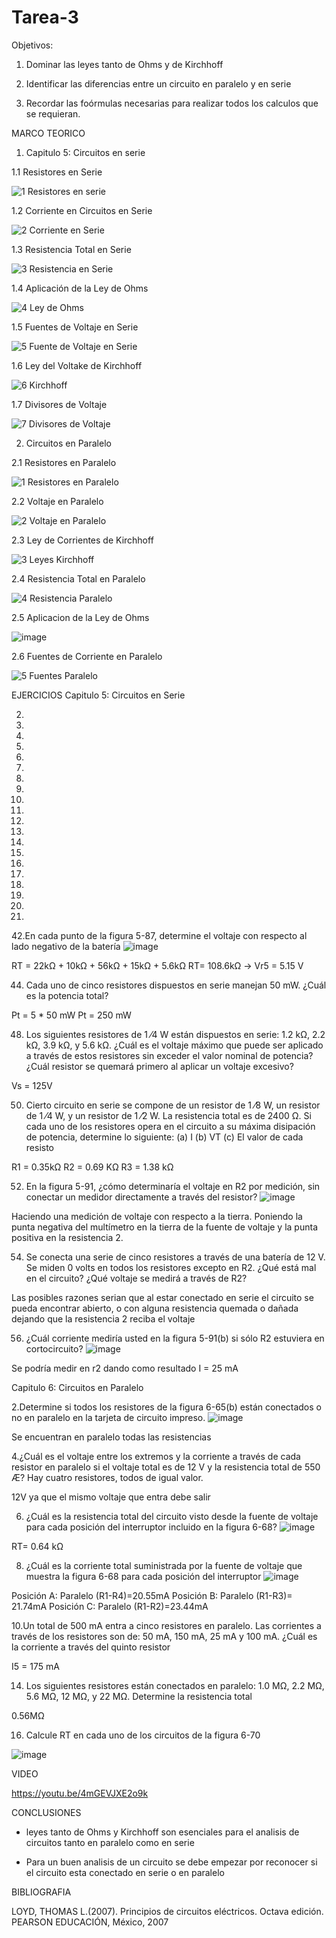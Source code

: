 # Tarea-3
Objetivos: 

1. Dominar las leyes tanto de Ohms y de Kirchhoff

2. Identificar las diferencias entre un circuito en paralelo y en serie 

3. Recordar las foórmulas necesarias para realizar todos los calculos que se requieran. 

MARCO TEORICO 

1. Capitulo 5: Circuitos en serie 

1.1 Resistores en Serie 

![1 Resistores en serie](https://user-images.githubusercontent.com/105940407/172282720-59f9df02-4dde-4a1b-9868-8dcc0b55d155.jpg)

1.2 Corriente en Circuitos en Serie 

![2 Corriente en Serie](https://user-images.githubusercontent.com/105940407/172297320-b6a26b96-09d7-43f5-914f-cd34b112d011.jpg)

1.3 Resistencia Total en Serie 

![3  Resistencia en Serie](https://user-images.githubusercontent.com/105940407/172298268-97144f2d-e8d3-4b1f-8487-a1881668307d.jpg)

1.4 Aplicación de la Ley de Ohms 

![4  Ley de Ohms](https://user-images.githubusercontent.com/105940407/172299491-dca1d480-19cc-440a-83dc-733aae0a7c00.jpg)

1.5 Fuentes de Voltaje en Serie

![5  Fuente de Voltaje en Serie](https://user-images.githubusercontent.com/105940407/172300320-e312e68c-54b8-449d-97fe-8aba71fd115d.jpg)

1.6 Ley del Voltake de Kirchhoff 

![6  Kirchhoff](https://user-images.githubusercontent.com/105940407/172301916-4bd627fb-f36a-4e93-bb96-f6c980cd0b2c.jpg)

1.7 Divisores de Voltaje 

![7  Divisores de Voltaje](https://user-images.githubusercontent.com/105940407/172302952-6d130bdc-5161-4d78-8236-ee823cfec6a7.jpg)

2. Circuitos en Paralelo 

2.1 Resistores en Paralelo 

![1  Resistores en Paralelo](https://user-images.githubusercontent.com/105940407/172306553-d598e81e-0c02-4f3d-bdf6-a4841bd9c42e.jpg)

2.2 Voltaje en Paralelo 

![2  Voltaje en Paralelo](https://user-images.githubusercontent.com/105940407/172307873-9fafd8a2-f717-4745-a57e-3ba2cbecafde.jpg)

2.3 Ley de Corrientes de Kirchhoff 

![3  Leyes Kirchhoff](https://user-images.githubusercontent.com/105940407/172309020-111bf122-9ad0-4418-bff6-96029502c3ed.jpg)

2.4 Resistencia Total en Paralelo 

![4  Resistencia Paralelo](https://user-images.githubusercontent.com/105940407/172310289-8acf1e06-d29c-4e18-bd9f-25483593fb3e.jpg)

2.5 Aplicacion de la Ley de Ohms 

![image](https://user-images.githubusercontent.com/105940407/172310547-c47b83b7-8855-4008-a630-43faf9dfa5fa.png)

2.6 Fuentes de Corriente en Paralelo 

![5  Fuentes Paralelo](https://user-images.githubusercontent.com/105940407/172311307-451fb847-da62-47b2-9217-a82fbe7ec79b.jpg)

EJERCICIOS 
Capitulo 5: Circuitos en Serie 

2.



4.



6.



8.


10.

12.

14.

16.

18.

20.

22.

24.

26.

28.

30.

32.

34.

36.

38.

40.

42.En cada punto de la figura 5-87, determine el voltaje con respecto al lado negativo de la batería 
![image](https://user-images.githubusercontent.com/105940407/172415447-ed0be2c7-9d3c-4d8b-bbf4-359532030ce2.png)

RT = 22kΩ + 10kΩ + 56kΩ + 15kΩ + 5.6kΩ
RT= 108.6kΩ  →  Vr5 = 5.15 V

44. Cada uno de cinco resistores dispuestos en serie manejan 50 mW. ¿Cuál es la potencia total?

Pt = 5 * 50 mW
Pt = 250 mW

48. Los siguientes resistores de 1 ⁄4 W están dispuestos en serie: 1.2 kΩ, 2.2 kΩ, 3.9 kΩ, y 5.6 kΩ. ¿Cuál es el voltaje máximo que puede ser aplicado a través de estos resistores sin exceder el valor nominal de potencia? ¿Cuál resistor se quemará primero al aplicar un voltaje excesivo?

Vs = 125V

50. Cierto circuito en serie se compone de un resistor de 1 ⁄8 W, un resistor de 1 ⁄4 W, y un resistor de 1 ⁄2 W. La resistencia total es de 2400 Ω. Si cada uno de los resistores opera en el circuito a su máxima disipación de potencia, determine lo siguiente: 
(a) I 
(b) VT 
(c) El valor de cada resisto

R1 = 0.35kΩ 
R2 = 0.69 KΩ
R3 = 1.38 kΩ

52. En la figura 5-91, ¿cómo determinaría el voltaje en R2 por medición, sin conectar un medidor directamente a través del resistor?
![image](https://user-images.githubusercontent.com/105940407/172415971-88f75bec-2c59-4ccf-b4ae-308d6a891e73.png)

Haciendo una medición de voltaje con respecto a la tierra. Poniendo la punta negativa del multímetro en la tierra de la fuente de voltaje y la punta positiva en la resistencia 2.

54. Se conecta una serie de cinco resistores a través de una batería de 12 V. Se miden 0 volts en todos los resistores excepto en R2. ¿Qué está mal en el circuito? ¿Qué voltaje se medirá a través de R2?

Las posibles razones serian que al estar conectado en serie el circuito se pueda encontrar abierto, o con alguna resistencia quemada o dañada dejando que la resistencia 2 reciba el voltaje 

56. ¿Cuál corriente mediría usted en la figura 5-91(b) si sólo R2 estuviera en cortocircuito?
![image](https://user-images.githubusercontent.com/105940407/172416091-d6b59097-b1af-4406-8001-305cab17af47.png)

Se podría medir en r2 dando como resultado I = 25 mA

Capitulo 6: Circuitos en Paralelo 

2.Determine si todos los resistores de la figura 6-65(b) están conectados o no en paralelo en la tarjeta de circuito impreso.
![image](https://user-images.githubusercontent.com/105940407/172420969-626e1b84-53b9-4420-9088-9e8e8f3bfba6.png)

Se encuentran en paralelo todas las resistencias 

4.¿Cuál es el voltaje entre los extremos y la corriente a través de cada resistor en paralelo si el voltaje total es de 12 V y la resistencia total de 550 Æ? Hay cuatro resistores, todos de igual valor.

12V ya que el mismo voltaje que entra debe salir 

6. ¿Cuál es la resistencia total del circuito visto desde la fuente de voltaje para cada posición del interruptor incluido en la figura 6-68?
 ![image](https://user-images.githubusercontent.com/105940407/172421103-9b3efaa7-d217-4587-a173-6700d8c31475.png)

RT= 0.64 kΩ

8. ¿Cuál es la corriente total suministrada por la fuente de voltaje que muestra la figura 6-68 para cada posición del interruptor
 ![image](https://user-images.githubusercontent.com/105940407/172421181-128aa00b-49d0-4fac-b277-276c5a17a59f.png)

Posición A: 
Paralelo (R1-R4)=20.55mA
Posición B: 
Paralelo (R1-R3)= 21.74mA
Posición C: 
Paralelo (R1-R2)=23.44mA

10.Un total de 500 mA entra a cinco resistores en paralelo. Las corrientes a través de los resistores son de: 50 mA, 150 mA, 25 mA y 100 mA. ¿Cuál es la corriente a través del quinto resistor

I5 = 175 mA

14. Los siguientes resistores están conectados en paralelo: 1.0 MΩ, 2.2 MΩ, 5.6 MΩ, 12 MΩ, y 22 MΩ. Determine la resistencia total

0.56MΩ

16. Calcule RT en cada uno de los circuitos de la figura 6-70

![image](https://user-images.githubusercontent.com/105940407/172421350-1e635cd2-79ce-47eb-be41-2e8764319007.png)

VIDEO 

https://youtu.be/4mGEVJXE2o9k

CONCLUSIONES 

- leyes tanto de Ohms y Kirchhoff son esenciales para el analisis de circuitos tanto en paralelo como en serie

- Para un buen analisis de un circuito se debe empezar por reconocer si el circuito esta conectado en serie o en paralelo

BIBLIOGRAFIA 

LOYD, THOMAS L.(2007). Principios de circuitos eléctricos. Octava edición. PEARSON EDUCACIÓN, México, 2007





















